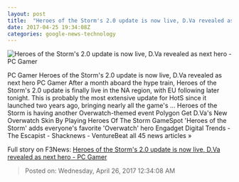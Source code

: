 ```yaml
---
layout: post
title:  "Heroes of the Storm's 2.0 update is now live, D.Va revealed as next hero - PC Gamer"
date: 2017-04-25 19:34:08Z
categories: google-news-technology
---
```


![Heroes of the Storm's 2.0 update is now live, D.Va revealed as next hero - PC Gamer](http://cdn.mos.cms.futurecdn.net/r4M3nhfxmNakfCXhNfrvae-1200-80.png)

PC Gamer Heroes of the Storm's 2.0 update is now live, D.Va revealed as next hero PC Gamer After a month aboard the hype train, Heroes of the Storm's 2.0 update is finally live in the NA region, with EU following later tonight. This is probably the most extensive update for HotS since it launched two years ago, bringing nearly all the game's ... Heroes of the Storm is having another Overwatch-themed event Polygon Get D.Va's New Overwatch Skin By Playing Heroes Of The Storm GameSpot 'Heroes of the Storm' adds everyone's favorite 'Overwatch' hero Engadget Digital Trends - The Escapist - Shacknews - VentureBeat all 45 news articles »


Full story on F3News: [Heroes of the Storm's 2.0 update is now live, D.Va revealed as next hero - PC Gamer](http://www.f3nws.com/n/fhTXyB)

> Posted on: Wednesday, April 26, 2017 12:34:08 AM
